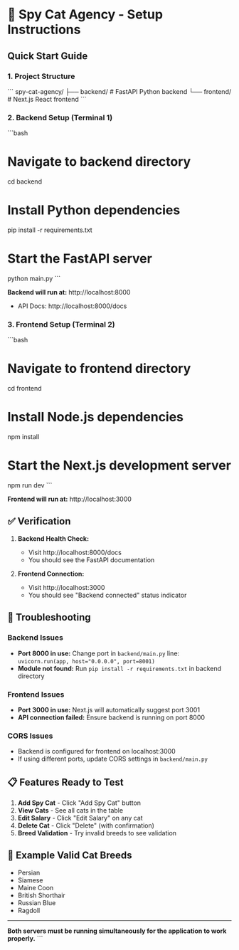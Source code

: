 # 🚀 Spy Cat Agency - Setup Instructions

## Quick Start Guide

### 1. Project Structure
\`\`\`
spy-cat-agency/
├── backend/          # FastAPI Python backend
└── frontend/         # Next.js React frontend
\`\`\`

### 2. Backend Setup (Terminal 1)

\`\`\`bash
# Navigate to backend directory
cd backend

# Install Python dependencies
pip install -r requirements.txt

# Start the FastAPI server
python main.py
\`\`\`

**Backend will run at:** http://localhost:8000
- API Docs: http://localhost:8000/docs

### 3. Frontend Setup (Terminal 2)

\`\`\`bash
# Navigate to frontend directory  
cd frontend

# Install Node.js dependencies
npm install

# Start the Next.js development server
npm run dev
\`\`\`

**Frontend will run at:** http://localhost:3000

## ✅ Verification

1. **Backend Health Check:**
   - Visit http://localhost:8000/docs
   - You should see the FastAPI documentation

2. **Frontend Connection:**
   - Visit http://localhost:3000
   - You should see "Backend connected" status indicator

## 🔧 Troubleshooting

### Backend Issues
- **Port 8000 in use:** Change port in `backend/main.py` line: `uvicorn.run(app, host="0.0.0.0", port=8001)`
- **Module not found:** Run `pip install -r requirements.txt` in backend directory

### Frontend Issues  
- **Port 3000 in use:** Next.js will automatically suggest port 3001
- **API connection failed:** Ensure backend is running on port 8000

### CORS Issues
- Backend is configured for frontend on localhost:3000
- If using different ports, update CORS settings in `backend/main.py`

## 📋 Features Ready to Test

1. **Add Spy Cat** - Click "Add Spy Cat" button
2. **View Cats** - See all cats in the table
3. **Edit Salary** - Click "Edit Salary" on any cat
4. **Delete Cat** - Click "Delete" (with confirmation)
5. **Breed Validation** - Try invalid breeds to see validation

## 🎯 Example Valid Cat Breeds
- Persian
- Siamese  
- Maine Coon
- British Shorthair
- Russian Blue
- Ragdoll

---

**Both servers must be running simultaneously for the application to work properly.**
\`\`\`

```txt file="" isHidden
